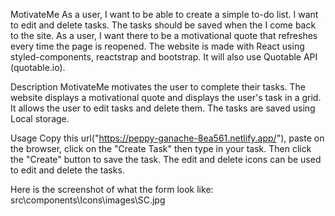 MotivateMe
As a user, I want to be able to create a simple to-do list. I want to edit and delete tasks. The tasks should be saved when the I come back to the site. 
As a user, I want there to be a motivational quote that refreshes every time the page is reopened. The website is made with React using styled-components, reactstrap and bootstrap. It will also use Quotable API (quotable.io).

Description
MotivateMe motivates the user to complete their tasks. The website displays a motivational quote and displays the user's task in a grid. It allows the user to edit tasks and delete them. The tasks are saved using Local storage.

Usage
Copy this url("https://peppy-ganache-8ea561.netlify.app/"), paste on the browser, click on the "Create Task" then type in your task. Then click the "Create" button to save the task. The edit and delete icons can be used to edit and delete the tasks.

Here is the screenshot of what the form look like:
src\components\Icons\images\SC.jpg
